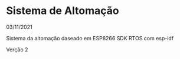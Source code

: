 # Sistema de Altomação

03/11/2021

Sistema da altomação daseado em ESP8266 SDK RTOS com esp-idf

Verção 2
